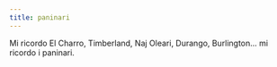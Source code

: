 ```yaml
---
title: paninari
---
```

Mi ricordo El Charro, Timberland, Naj Oleari, Durango, Burlington... mi ricordo i paninari.